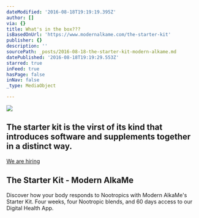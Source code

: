 ```yaml
---
dateModified: '2016-08-18T19:19:19.395Z'
author: []
via: {}
title: What's in the box???
isBasedOnUrl: 'https://www.modernalkame.com/the-starter-kit'
publisher: {}
description: ''
sourcePath: _posts/2016-08-18-the-starter-kit-modern-alkame.md
datePublished: '2016-08-18T19:19:29.553Z'
starred: true
inFeed: true
hasPage: false
inNav: false
_type: MediaObject

---
```

![](https://the-grid-user-content.s3-us-west-2.amazonaws.com/7a40af49-12a9-470f-b539-148b672602a8.jpg)

## The starter kit is the virst of its kind that introduces software and supplements together in a distinct way. 

[We are hiring][0]

<article style=""><h1>The Starter Kit - Modern AlkaMe</h1><p>Discover how your body responds to Nootropics with Modern AlkaMe's Starter Kit. Four weeks, four Nootropic blends, and 60 days access to our Digital Health App.</p></article>



[0]: HTTPS:www.modernalkame.com/join-our-team "Join Us"